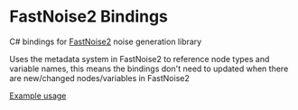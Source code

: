 # FastNoise2 Bindings
C# bindings for [FastNoise2](https://github.com/Auburn/FastNoise2) noise generation library

Uses the metadata system in FastNoise2 to reference node types and variable names, this means the bindings don't need to updated when there are new/changed nodes/variables in FastNoise2

[Example usage](https://github.com/Auburn/FastNoise2Bindings/blob/master/CSharp/test/BitmapGenerator.cs)
